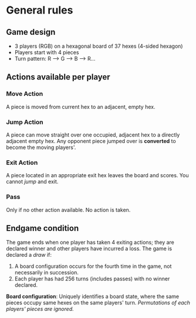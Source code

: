 # General rules

## Game design
- 3 players (RGB) on a hexagonal board of 37 hexes (4-sided hexagon)
- Players start with 4 pieces
- Turn pattern: R --> G --> B --> R...

## Actions available per player

### Move Action
A piece is moved from current hex to an adjacent, empty hex.

### Jump Action
A piece can move straight over one occupied, adjacent hex to a directly adjacent empty hex.
Any opponent piece jumped over is **converted** to become the moving players'.

### Exit Action
A piece located in an appropriate exit hex leaves the board and scores. You cannot *jump* and exit.

### Pass
Only if no other action available. No action is taken.

## Endgame condition
The game ends when one player has taken 4 exiting actions; they are declared winner and other players have incurred a loss.
The game is declared a *draw* if:
1. A board configuration occurs for the fourth time in the game, not necessarily in succession.
2. Each player has had 256 turns (includes passes) with no winner declared.

**Board configuration**: Uniquely identifies a board state, where the same pieces occupy same hexes on the same players' turn. *Permutations of each players' pieces are ignored.*
